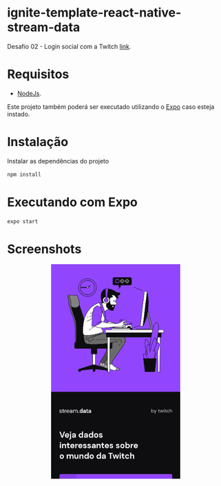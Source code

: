 # ignite-template-react-native-stream-data
Desafio 02 - Login social com a Twitch [link](https://efficient-sloth-d85.notion.site/Desafio-02-Login-social-com-a-Twitch-df08c41b20644d4b87bee2eaac131ddc).

# Requisitos
- [NodeJs](https://nodejs.org/en/).

Este projeto também poderá ser executado utilizando o [Expo](https://www.npmjs.com/package/expo) caso esteja instado.

# Instalação 
Instalar as dependências do projeto
```sh
npm install
```

# Executando com Expo 
```sh
expo start
```

# Screenshots
<p align="center">
  <img src="https://github.com/karenyov/ignite-template-react-native-stream-data/blob/main/app.gif" width="300">
</p>
